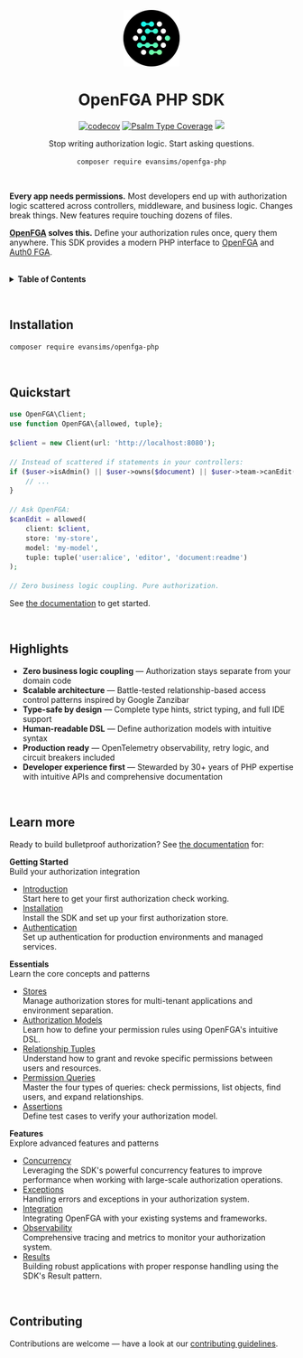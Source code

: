 <div align="center">
  <p><a href="https://tempestphp.com"><img src=".github/openfga.png" width="100" /></a></p>

  <h1>OpenFGA PHP SDK</h1>

  <p>
    <a href="https://codecov.io/gh/evansims/openfga-php" target="_blank"><img src="https://codecov.io/gh/evansims/openfga-php/graph/badge.svg" alt="codecov" /></a>
    <a href="https://shepherd.dev/github/evansims/openfga-php" target="_blank"><img src="https://shepherd.dev/github/evansims/openfga-php/coverage.svg" alt="Psalm Type Coverage" /></a>
    <a href="https://www.bestpractices.dev/projects/10666"><img src="https://www.bestpractices.dev/projects/10666/badge"></a>
  </p>

  <p>Stop writing authorization logic. Start asking questions.</p>

  <p><code>composer require evansims/openfga-php</code></p>
</div>

<p><br /></p>

**Every app needs permissions.** Most developers end up with authorization logic scattered across controllers, middleware, and business logic. Changes break things. New features require touching dozens of files.

**[OpenFGA](https://openfga.dev/) solves this.** Define your authorization rules once, query them anywhere. This SDK provides a modern PHP interface to [OpenFGA](https://openfga.dev/) and [Auth0 FGA](https://auth0.com/fine-grained-authorization).

<br />

<details>
<summary><strong>Table of Contents</strong></summary>

- [Installation](#installation)
- [Quickstart](#quickstart)
- [Highlights](#highlights)
- [Learn more](#learn-more)
- [Contributing](#contributing)

</details>

<p><br /></p>

## Installation

```bash
composer require evansims/openfga-php
```

<p><br /></p>

## Quickstart

```php
use OpenFGA\Client;
use function OpenFGA\{allowed, tuple};

$client = new Client(url: 'http://localhost:8080');

// Instead of scattered if statements in your controllers:
if ($user->isAdmin() || $user->owns($document) || $user->team->canEdit($document)) {
    // ...
}

// Ask OpenFGA:
$canEdit = allowed(
    client: $client,
    store: 'my-store',
    model: 'my-model',
    tuple: tuple('user:alice', 'editor', 'document:readme')
);

// Zero business logic coupling. Pure authorization.
```

See [the documentation](docs/README.md) to get started.

<p><br /></p>

## Highlights

- **Zero business logic coupling** — Authorization stays separate from your domain code
- **Scalable architecture** — Battle-tested relationship-based access control patterns inspired by Google Zanzibar
- **Type-safe by design** — Complete type hints, strict typing, and full IDE support
- **Human-readable DSL** — Define authorization models with intuitive syntax
- **Production ready** — OpenTelemetry observability, retry logic, and circuit breakers included
- **Developer experience first** — Stewarded by 30+ years of PHP expertise with intuitive APIs and comprehensive documentation

<p><br /></p>

## Learn more

Ready to build bulletproof authorization? See [the documentation](docs/README.md) for:

**Getting Started**<br />
Build your authorization integration

- [Introduction](https://github.com/evansims/openfga-php/wiki/Introduction)<br />
  Start here to get your first authorization check working.
- [Installation](https://github.com/evansims/openfga-php/wiki/Introduction#install-the-sdk)<br />
  Install the SDK and set up your first authorization store.
- [Authentication](https://github.com/evansims/openfga-php/wiki/Authentication)<br />
  Set up authentication for production environments and managed services.

**Essentials**<br />
Learn the core concepts and patterns

- [Stores](https://github.com/evansims/openfga-php/wiki/Stores)<br />
  Manage authorization stores for multi-tenant applications and environment separation.
- [Authorization Models](https://github.com/evansims/openfga-php/wiki/Models)<br />
  Learn how to define your permission rules using OpenFGA's intuitive DSL.
- [Relationship Tuples](https://github.com/evansims/openfga-php/wiki/Tuples)<br />
  Understand how to grant and revoke specific permissions between users and resources.
- [Permission Queries](https://github.com/evansims/openfga-php/wiki/Queries)<br />
  Master the four types of queries: check permissions, list objects, find users, and expand relationships.
- [Assertions](https://github.com/evansims/openfga-php/wiki/Assertions)<br />
  Define test cases to verify your authorization model.

**Features**<br />
Explore advanced features and patterns

- [Concurrency](https://github.com/evansims/openfga-php/wiki/Concurrency)<br />
  Leveraging the SDK's powerful concurrency features to improve performance when working with large-scale authorization operations.
- [Exceptions](https://github.com/evansims/openfga-php/wiki/Exceptions)<br />
  Handling errors and exceptions in your authorization system.
- [Integration](https://github.com/evansims/openfga-php/wiki/Integration)<br />
  Integrating OpenFGA with your existing systems and frameworks.
- [Observability](https://github.com/evansims/openfga-php/wiki/Observability)<br />
  Comprehensive tracing and metrics to monitor your authorization system.
- [Results](https://github.com/evansims/openfga-php/wiki/Results)<br />
  Building robust applications with proper response handling using the SDK's Result pattern.

<p><br /></p>

## Contributing

Contributions are welcome — have a look at our [contributing guidelines](.github/CONTRIBUTING.md).
